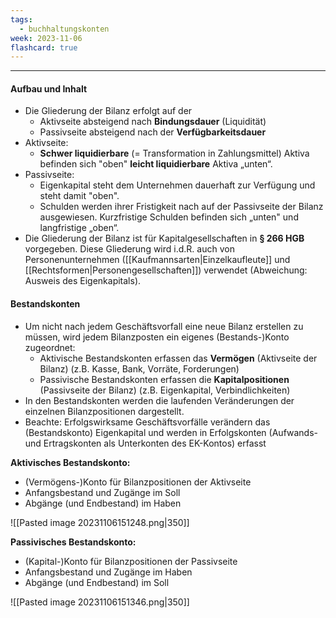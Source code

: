 ```yaml
---
tags:
  - buchhaltungskonten
week: 2023-11-06
flashcard: true
---
```

***

#### Aufbau und Inhalt
- Die Gliederung der Bilanz erfolgt auf der
	- Aktivseite absteigend nach **Bindungsdauer** (Liquidität)
	- Passivseite absteigend nach der **Verfügbarkeitsdauer**
- Aktivseite:
	- **Schwer liquidierbare** (= Transformation in Zahlungsmittel) Aktiva befinden sich "oben" **leicht liquidierbare** Aktiva „unten“.
- Passivseite:
	- Eigenkapital steht dem Unternehmen dauerhaft zur Verfügung und steht damit "oben".
	- Schulden werden ihrer Fristigkeit nach auf der Passivseite der Bilanz ausgewiesen. Kurzfristige Schulden befinden sich „unten" und langfristige „oben“.
- Die Gliederung der Bilanz ist für Kapitalgesellschaften in **§ 266 HGB** vorgegeben. Diese Gliederung wird i.d.R. auch von Personenunternehmen ([[Kaufmannsarten|Einzelkaufleute]] und [[Rechtsformen|Personengesellschaften]]) verwendet (Abweichung: Ausweis des Eigenkapitals).

#### Bestandskonten
- Um nicht nach jedem Geschäftsvorfall eine neue Bilanz erstellen zu müssen, wird jedem Bilanzposten ein eigenes (Bestands-)Konto zugeordnet:
	- Aktivische Bestandskonten erfassen das **Vermögen** (Aktivseite der Bilanz) (z.B. Kasse, Bank, Vorräte, Forderungen)
	- Passivische Bestandskonten erfassen die **Kapitalpositionen** (Passivseite der Bilanz) (z.B. Eigenkapital, Verbindlichkeiten)
- In den Bestandskonten werden die laufenden Veränderungen der einzelnen Bilanzpositionen dargestellt.
- Beachte: Erfolgswirksame Geschäftsvorfälle verändern das (Bestandskonto) Eigenkapital und werden in Erfolgskonten (Aufwands- und Ertragskonten als Unterkonten des EK-Kontos) erfasst

**Aktivisches Bestandskonto:**
- (Vermögens-)Konto für Bilanzpositionen der Aktivseite
- Anfangsbestand und Zugänge im Soll
- Abgänge (und Endbestand) im Haben

![[Pasted image 20231106151248.png|350]]

**Passivisches Bestandskonto:**
- (Kapital-)Konto für Bilanzpositionen der Passivseite
- Anfangsbestand und Zugänge im Haben
- Abgänge (und Endbestand) im Soll

![[Pasted image 20231106151346.png|350]]
